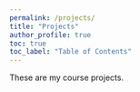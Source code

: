 ```yaml
---
permalink: /projects/
title: "Projects"
author_profile: true
toc: true
toc_label: "Table of Contents"
---
```

These are my course projects.

